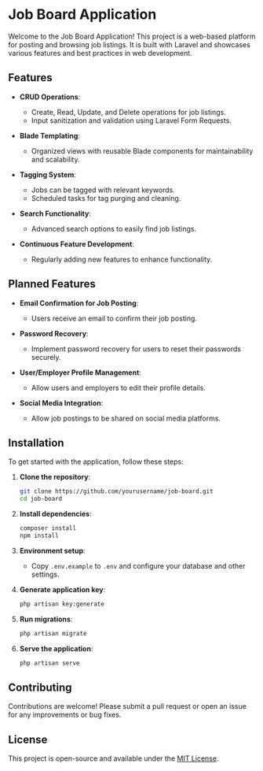 
# Job Board Application

Welcome to the Job Board Application! This project is a web-based platform for posting and browsing job listings. It is built with Laravel and showcases various features and best practices in web development.

## Features

- **CRUD Operations**: 
  - Create, Read, Update, and Delete operations for job listings.
  - Input sanitization and validation using Laravel Form Requests.

- **Blade Templating**: 
  - Organized views with reusable Blade components for maintainability and scalability.

- **Tagging System**: 
  - Jobs can be tagged with relevant keywords.
  - Scheduled tasks for tag purging and cleaning.

- **Search Functionality**:
  - Advanced search options to easily find job listings.

- **Continuous Feature Development**:
  - Regularly adding new features to enhance functionality.

## Planned Features

- **Email Confirmation for Job Posting**:
  - Users receive an email to confirm their job posting.

- **Password Recovery**:
  - Implement password recovery for users to reset their passwords securely.

- **User/Employer Profile Management**:
  - Allow users and employers to edit their profile details.

- **Social Media Integration**:
  - Allow job postings to be shared on social media platforms.


## Installation

To get started with the application, follow these steps:

1. **Clone the repository**:
   ```bash
   git clone https://github.com/yourusername/job-board.git
   cd job-board
   ```

2. **Install dependencies**:
   ```bash
   composer install
   npm install
   ```

3. **Environment setup**:
   - Copy `.env.example` to `.env` and configure your database and other settings.

4. **Generate application key**:
   ```bash
   php artisan key:generate
   ```

5. **Run migrations**:
   ```bash
   php artisan migrate
   ```

6. **Serve the application**:
   ```bash
   php artisan serve
   ```

## Contributing

Contributions are welcome! Please submit a pull request or open an issue for any improvements or bug fixes.

## License

This project is open-source and available under the [MIT License](LICENSE).
